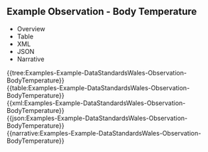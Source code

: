 <div class="warning"><span class="ClinicalWarn"></span></div>

## Example Observation - Body Temperature

<div class="tab-wrap">
  <ul class="tab-head">
    <li class="tablink" onclick="openCity(this,'tabtree')" data-target="tabtree">
      Overview
    </li>
    <li class="tablink" onclick="openCity(this,'tabtable')" data-target="tabtable">
      Table
    </li>
    <li class="tablink tab-active" onclick="openCity(this,'tabxml')" data-target="tabxml">
      XML
    </li>    
    <li class="tablink" onclick="openCity(this,'tabjson')" data-target="tabjson">
      JSON
    </li>    
    <li class="tablink" onclick="openCity(this,'tabnarrative')" data-target="tabnarrative">
      Narrative
    </li>
  </ul>
  <div class="tab-main">
    <div id="tabtree" class="tabcontent">
      {{tree:Examples-Example-DataStandardsWales-Observation-BodyTemperature}}
    </div>
    <div id="tabtable" class="tabcontent">
      {{table:Examples-Example-DataStandardsWales-Observation-BodyTemperature}}
    </div>       
    <div id="tabxml" class="tabcontent active">      
      {{xml:Examples-Example-DataStandardsWales-Observation-BodyTemperature}}
    </div>
    <div id="tabjson" class="tabcontent">
      {{json:Examples-Example-DataStandardsWales-Observation-BodyTemperature}}
    </div>       
    <div id="tabnarrative" class="tabcontent">
      {{narrative:Examples-Example-DataStandardsWales-Observation-BodyTemperature}}
    </div>  
  </div>
</div>
